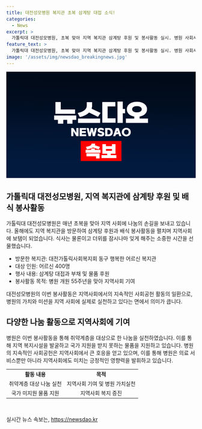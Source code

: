 ```yaml
---
title: 대전성모병원 복지관 초복 삼계탕 대접 소식!
categories:
  - News
excerpt: >
  가톨릭대 대전성모병원, 초복 맞아 지역 복지관 삼계탕 후원 및 봉사활동 실시. 병원 사회사업팀은 대전가톨릭사회복지회 동구 행복한 어르신 복지관을 방문해 400명을 대상으로 삼계탕을 제공하고 400만원 상당의 물품을 후원함. 이는 병원 개원 55주년 기념 지역사회 사회공헌사업으로 진행되었으며, 강전용 병원장은 취약계층을 대상으로 나눔을 실천하고 지역사회 전인치료에 최선을 다할 것이라고 전했다. (150자)
feature_text: >
  가톨릭대 대전성모병원, 초복 맞아 지역 복지관 삼계탕 후원 및 봉사활동 실시. 병원 사회사업팀은 대전가톨릭사회복지회 동구 행복한 어르신 복지관을 방문해 400명을 대상으로 삼계탕을 제공하고 400만원 상당의 물품을 후원함. 이는 병원 개원 55주년 기념 지역사회 사회공헌사업으로 진행되었으며, 강전용 병원장은 취약계층을 대상으로 나눔을 실천하고 지역사회 전인치료에 최선을 다할 것이라고 전했다. (150자)
image: '/assets/img/newsdao_breakingnews.jpg'
---
```


<p><img src="/assets/img/newsdao_breakingnews.jpg" alt="ontimetimes 속보" /></p>

<h2 data-ke-size="size26">가톨릭대 대전성모병원, 지역 복지관에 삼계탕 후원 및 배식 봉사활동</h2>

<p>가톨릭대 대전성모병원은 매년 초복을 맞아 지역 사회에 나눔의 손길을 보내고 있습니다. 올해에도 지역 복지관을 방문하여 삼계탕 후원과 배식 봉사활동을 펼치며 지역사회에 보탬이 되었습니다. 식사는 물론이고 더위를 잠시나마 잊게 해주는 소중한 시간을 선물했습니다.</p>

<ul>
  <li>방문한 복지관: 대전가톨릭사회복지회 동구 행복한 어르신 복지관</li>
  <li>대상 인원: 어르신 400명</li>
  <li>행사 내용: 삼계탕 대접과 부채 및 물품 후원</li>
  <li>봉사활동 목적: 병원 개원 55주년을 맞아 지역사회 기여</li>
</ul>

<p data-ke-size="size16">대전성모병원의 이번 봉사활동은 지역사회에서의 지속적인 사회공헌 활동의 일환으로, 병원의 가치와 미션을 지역 사회에 실제로 실천하고 있다는 면에서 의미가 큽니다.</p>

<h2 data-ke-size="size26">다양한 나눔 활동으로 지역사회에 기여</h2>

<p>병원은 이번 봉사활동을 통해 취약계층을 대상으로 한 나눔을 실천하였습니다. 이를 통해 지역 복지시설을 발굴하고 국가 지원을 받지 못하는 물품을 지원하고 있습니다. 병원의 지속적인 사회공헌은 지역사회에서 큰 호응을 얻고 있으며, 이를 통해 병원은 의료 서비스뿐만 아니라 지역사회에도 미치는 긍정적인 영향력을 발휘하고 있습니다.</p>

<table>
  <tr>
    <td style="text-align: center; height: 17px;"><b>활동 내용</b></td>
    <td style="text-align: center; height: 17px;"><b>목적</b></td>
  </tr>
  <tr>
    <td style="text-align: center; height: 17px;">취약계층 대상 나눔 실천</td>
    <td style="text-align: center; height: 17px;">지역사회 기여 및 병원 가치실천</td>
  </tr>
  <tr>
    <td style="text-align: center; height: 17px;">국가 미지원 물품 지원</td>
    <td style="text-align: center; height: 17px;">지역사회 복지 증진</td>
  </tr>
</table>

<p data-ke-size="size16">&nbsp;</p>
실시간 뉴스 속보는, <a href="https://newsdao.kr" rel="dofollow">https://newsdao.kr</a>


